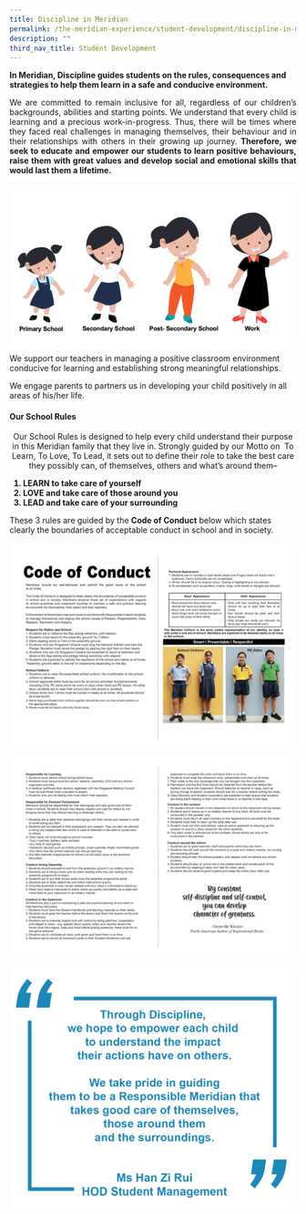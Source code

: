 ```yaml
---
title: Discipline in Meridian
permalink: /the-meridian-experience/student-development/discipline-in-meridian/
description: ""
third_nav_title: Student Development
---
```

**In Meridian, Discipline guides students on the rules, consequences and strategies to help them learn in a safe and conducive environment.**

<p align = "justify">We are committed to remain inclusive for all, regardless of our children’s backgrounds, abilities and starting points. We understand that every child is learning and a precious work-in-progress. Thus, there will be times where they faced real challenges in managing themselves, their behaviour and in their relationships with others in their growing up journey. <b>Therefore, we seek to educate and empower our students to learn positive behaviours, raise them with great values and develop social and emotional skills that would last them a lifetime.</b></p>

![](/images/CCE/Discipline%20in%20Meridian/Discipline%20in%20Meridian%201.png)

<p>We support our teachers in managing a positive classroom environment conducive for learning and establishing strong meaningful relationships.</p>

<p>We engage parents to partners us in developing your child positively in all areas of his/her life.<p>
	
#### Our School Rules

<p align = "center">Our School Rules is designed to help every child understand their purpose in this Meridian family that they live in. Strongly guided by our Motto on  To Learn, To Love, To Lead, it sets out to define their role to take the best care they possibly can, of themselves, others and what’s around them–</p>

<ol style = "font-size: 14px"><b>
  <li>LEARN to take care of yourself</li>
  <li>LOVE and take care of those around you</li>
  <li>LEAD and take care of your surrounding</li>
</b></ol>

These 3 rules are guided by the <b>Code of Conduct</b> below which states clearly the boundaries of acceptable conduct in school and in society.


![](/images/CCE/Discipline%20in%20Meridian/Code%20of%20Conduct%20(1).jpg)


![](/images/CCE/Discipline%20in%20Meridian/Code%20of%20Conduct%202.jpg)


![](/images/CCE/Discipline%20in%20Meridian/Quote.png)